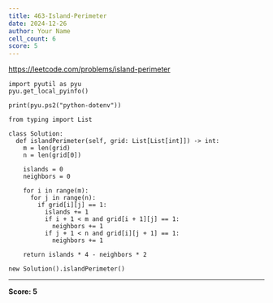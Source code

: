 ```yaml
---
title: 463-Island-Perimeter
date: 2024-12-26
author: Your Name
cell_count: 6
score: 5
---
```


https://leetcode.com/problems/island-perimeter


```
import pyutil as pyu
pyu.get_local_pyinfo()
```


```
print(pyu.ps2("python-dotenv"))
```


```
from typing import List
```


```
class Solution:
  def islandPerimeter(self, grid: List[List[int]]) -> int:
    m = len(grid)
    n = len(grid[0])

    islands = 0
    neighbors = 0

    for i in range(m):
      for j in range(n):
        if grid[i][j] == 1:
          islands += 1
          if i + 1 < m and grid[i + 1][j] == 1:
            neighbors += 1
          if j + 1 < n and grid[i][j + 1] == 1:
            neighbors += 1

    return islands * 4 - neighbors * 2
```


```
new Solution().islandPerimeter()
```


---
**Score: 5**